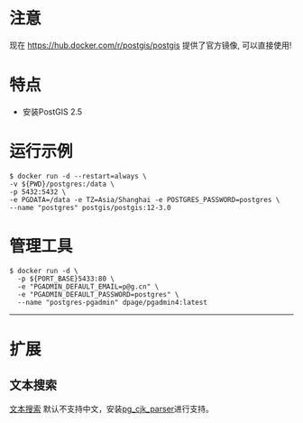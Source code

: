 # 注意

现在 https://hub.docker.com/r/postgis/postgis 提供了官方镜像, 可以直接使用!

# 特点

* 安装PostGIS 2.5

# 运行示例

```
$ docker run -d --restart=always \
-v ${PWD}/postgres:/data \
-p 5432:5432 \
-e PGDATA=/data -e TZ=Asia/Shanghai -e POSTGRES_PASSWORD=postgres \
--name "postgres" postgis/postgis:12-3.0
```

# 管理工具

```
$ docker run -d \
  -p ${PORT_BASE}5433:80 \
  -e "PGADMIN_DEFAULT_EMAIL=p@g.cn" \
  -e "PGADMIN_DEFAULT_PASSWORD=postgres" \
  --name "postgres-pgadmin" dpage/pgadmin4:latest
```

---

# 扩展

## 文本搜索

[文本搜索](http://www.postgres.cn/docs/12/textsearch-intro.html) 默认不支持中文，安装[pg_cjk_parser](https://github.com/alx696/pg_cjk_parser)进行支持。
